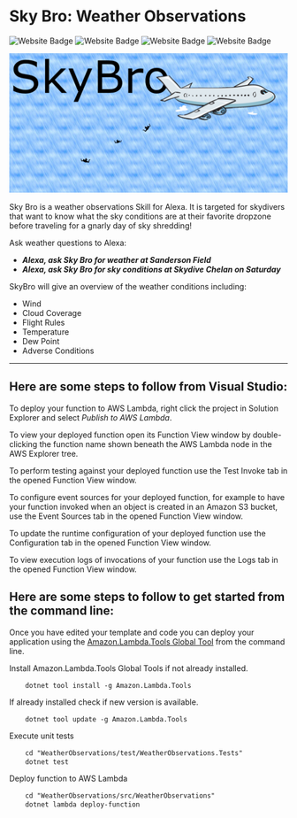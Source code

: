 # Sky Bro: Weather Observations

<img
    src="https://img.shields.io/badge/dotnet-512BD4?style=for-the-badge&logo=dotnet&logoColor=white"
    alt="Website Badge" />
<img
    src="https://img.shields.io/badge/CSharp-239120?style=for-the-badge&logo=csharp&logoColor=white"
    alt="Website Badge" />
<img
    src="https://img.shields.io/badge/Lambda-FF9900?style=for-the-badge&logo=aws-lambda&logoColor=white"
    alt="Website Badge" />
<img
    src="https://img.shields.io/badge/Alexa-00CAFF?style=for-the-badge&logo=amazon-alexa&logoColor=white"
    alt="Website Badge" />

![SkyBro Header](./docs/images/SkyBro-Header.png)

Sky Bro is a weather observations Skill for Alexa. It is targeted for skydivers that want to know what the sky conditions are at their favorite dropzone before traveling for a gnarly day of sky shredding! 

Ask weather questions to Alexa:
- *__Alexa, ask Sky Bro for weather at Sanderson Field__*
- *__Alexa, ask Sky Bro for sky conditions at Skydive Chelan on Saturday__*

SkyBro will give an overview of the weather conditions including:

- Wind
- Cloud Coverage
- Flight Rules
- Temperature
- Dew Point
- Adverse Conditions

---

## Here are some steps to follow from Visual Studio:

To deploy your function to AWS Lambda, right click the project in Solution Explorer and select *Publish to AWS Lambda*.

To view your deployed function open its Function View window by double-clicking the function name shown beneath the AWS Lambda node in the AWS Explorer tree.

To perform testing against your deployed function use the Test Invoke tab in the opened Function View window.

To configure event sources for your deployed function, for example to have your function invoked when an object is created in an Amazon S3 bucket, use the Event Sources tab in the opened Function View window.

To update the runtime configuration of your deployed function use the Configuration tab in the opened Function View window.

To view execution logs of invocations of your function use the Logs tab in the opened Function View window.

## Here are some steps to follow to get started from the command line:

Once you have edited your template and code you can deploy your application using the [Amazon.Lambda.Tools Global Tool](https://github.com/aws/aws-extensions-for-dotnet-cli#aws-lambda-amazonlambdatools) from the command line.

Install Amazon.Lambda.Tools Global Tools if not already installed.
```
    dotnet tool install -g Amazon.Lambda.Tools
```

If already installed check if new version is available.
```
    dotnet tool update -g Amazon.Lambda.Tools
```

Execute unit tests
```
    cd "WeatherObservations/test/WeatherObservations.Tests"
    dotnet test
```

Deploy function to AWS Lambda
```
    cd "WeatherObservations/src/WeatherObservations"
    dotnet lambda deploy-function
```
